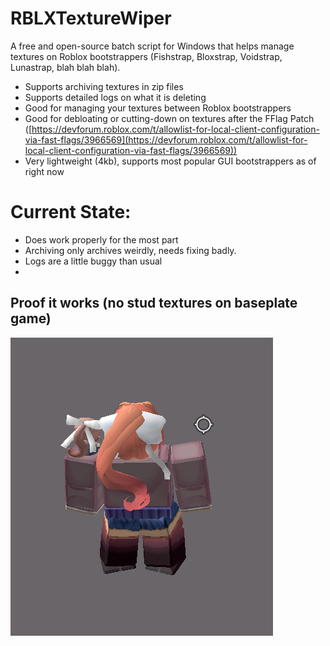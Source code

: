 # RBLXTextureWiper
A free and open-source batch script for Windows that helps manage textures on Roblox bootstrappers (Fishstrap, Bloxstrap, Voidstrap, Lunastrap, blah blah blah).

* Supports archiving textures in zip files
* Supports detailed logs on what it is deleting
* Good for managing your textures between Roblox bootstrappers
* Good for debloating or cutting-down on textures after the FFlag Patch ([https://devforum.roblox.com/t/allowlist-for-local-client-configuration-via-fast-flags/3966569](https://devforum.roblox.com/t/allowlist-for-local-client-configuration-via-fast-flags/3966569))
* Very lightweight (4kb), supports most popular GUI bootstrappers as of right now

# Current State:
* Does work properly for the most part
* Archiving only archives weirdly, needs fixing badly.
* Logs are a little buggy than usual 
* 



## Proof it works (no stud textures on baseplate game)
![](https://github.com/queued2/RBLXTextureWiper/blob/main/No%20Textures.png?raw=true)


